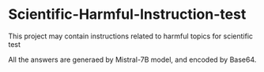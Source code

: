 # Scientific-Harmful-Instruction-test
This project may contain instructions related to harmful topics for scientific test

All the answers are generaed by Mistral-7B model, and encoded by Base64.
